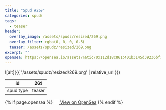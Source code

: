 ```yaml
---
title: "Spud #269"
categories: spudz
tags:
  - teaser
header:
  overlay_image: /assets/spudz/resized/269.png
  overlay_filter: rgba(0, 0, 0, 0.5)
  teaser: /assets/spudz/resized/269.png
excerpt: ""
opensea: https://opensea.io/assets/matic/0x112d18c861d401b3145d39236bf149f01e18beed/269
---
```

![alt]({{ '/assets/spudz/resized/269.png' | relative_url }})

| id | 269 |
|-|-|
| spud type | teaser |

{% if page.opensea %}
<a href="{{page.opensea}}" class="btn btn--info" onclick="window.open(this.href, '_blank'); return false;"><img src="/assets/images/opensea.svg" width="16px"><span>  View on OpenSea</span></a>
{% endif %}
